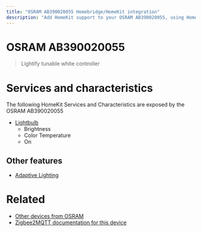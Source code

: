 ```yaml
---
title: "OSRAM AB390020055 Homebridge/HomeKit integration"
description: "Add HomeKit support to your OSRAM AB390020055, using Homebridge, Zigbee2MQTT and homebridge-z2m."
---
```

<!---
This file has been GENERATED using src/docgen/docgen.ts
DO NOT EDIT THIS FILE MANUALLY!
-->
# OSRAM AB390020055
> Lightify tunable white controller


# Services and characteristics
The following HomeKit Services and Characteristics are exposed by
the OSRAM AB390020055

* [Lightbulb](../../light.md)
  * Brightness
  * Color Temperature
  * On

## Other features
* [Adaptive Lighting](../../light.md)

# Related
* [Other devices from OSRAM](../index.md#osram)
* [Zigbee2MQTT documentation for this device](https://www.zigbee2mqtt.io/devices/AB390020055.html)